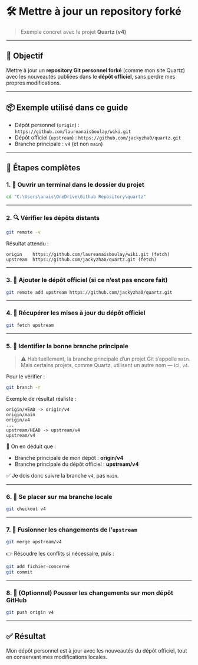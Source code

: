 # 🛠 Mettre à jour un repository forké
> Exemple concret avec le projet **Quartz (v4)**

---

## 🎯 Objectif
Mettre à jour un **repository Git personnel forké** (comme mon site Quartz) avec les nouveautés publiées dans le **dépôt officiel**, sans perdre mes propres modifications.

---

## 📦 Exemple utilisé dans ce guide
- Dépôt personnel (`origin`) : `https://github.com/laureanaisboulay/wiki.git`
- Dépôt officiel (`upstream`) : `https://github.com/jackyzha0/quartz.git`
- Branche principale : `v4` (et non `main`)

---

## 🧭 Étapes complètes

### 1. 📂 Ouvrir un terminal dans le dossier du projet

```bash
cd "C:\Users\anais\OneDrive\Github Repository\quartz"
```

---

### 2. 🔍 Vérifier les dépôts distants

```bash
git remote -v
```

Résultat attendu :
```
origin    https://github.com/laureanaisboulay/wiki.git (fetch)
upstream  https://github.com/jackyzha0/quartz.git (fetch)
```

---

### 3. 🧩 Ajouter le dépôt officiel (si ce n’est pas encore fait)

```bash
git remote add upstream https://github.com/jackyzha0/quartz.git
```

---

### 4. 🔄 Récupérer les mises à jour du dépôt officiel

```bash
git fetch upstream
```

---

### 5. 📌 Identifier la bonne branche principale

> ⚠️ Habituellement, la branche principale d’un projet Git s’appelle `main`.  
> Mais certains projets, comme Quartz, utilisent un autre nom — ici, `v4`.

Pour le vérifier :
```bash
git branch -r
```

Exemple de résultat réaliste :
```
origin/HEAD -> origin/v4
origin/main
origin/v4
...
upstream/HEAD -> upstream/v4
upstream/v4
```

🔎 On en déduit que :
- Branche principale de mon dépôt : **origin/v4**
- Branche principale du dépôt officiel : **upstream/v4**

✅ Je dois donc suivre la branche `v4`, pas `main`.

---

### 6. 🧭 Se placer sur ma branche locale

```bash
git checkout v4
```

---

### 7. 🔧 Fusionner les changements de l’`upstream`

```bash
git merge upstream/v4
```

👉 Résoudre les conflits si nécessaire, puis :
```bash
git add fichier-concerné
git commit
```

---

### 8. 🚀 (Optionnel) Pousser les changements sur mon dépôt GitHub

```bash
git push origin v4
```

---

## ✅ Résultat

Mon dépôt personnel est à jour avec les nouveautés du dépôt officiel, tout en conservant mes modifications locales.

